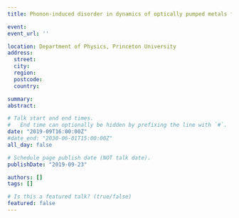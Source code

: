 ```yaml
---
title: Phonon-induced disorder in dynamics of optically pumped metals from non-linear electron-phonon coupling

event: 
event_url: ''

location: Department of Physics, Princeton University
address:
  street: 
  city: 
  region: 
  postcode: 
  country: 

summary: 
abstract:

# Talk start and end times.
#   End time can optionally be hidden by prefixing the line with `#`.
date: "2019-09T16:00:00Z"
#date_end: "2030-06-01T15:00:00Z"
all_day: false

# Schedule page publish date (NOT talk date).
publishDate: "2019-09-23"

authors: []
tags: []

# Is this a featured talk? (true/false)
featured: false
---
```

